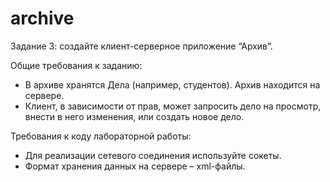 # archive
Задание 3: создайте клиент-серверное приложение “Архив”.

Общие требования к заданию:
+ В архиве хранятся Дела (например, студентов). Архив находится на сервере.
+ Клиент, в зависимости от прав, может запросить дело на просмотр, внести в него изменения, или создать новое дело.

Требования к коду лабораторной работы:
+ Для реализации сетевого соединения используйте сокеты.
+ Формат хранения данных на сервере – xml-файлы.
